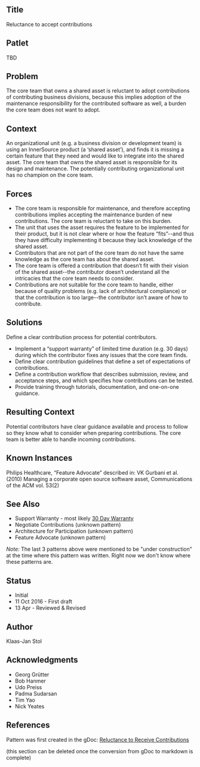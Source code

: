 ## Title

Reluctance to accept contributions

## Patlet

TBD

## Problem

The core team that owns a shared asset is reluctant to adopt contributions of contributing business divisions, because this implies adoption of the maintenance responsibility for the contributed software as well, a burden the core team does not want to adopt.

## Context

An organizational unit (e.g. a business division or development team) is using an InnerSource product (a ‘shared asset’), and finds it is missing a certain feature that they need and would like to integrate into the shared asset. The core team that owns the shared asset is responsible for its design and maintenance. The potentially contributing organizational unit has no champion on the core team.

## Forces

* The core team is responsible for maintenance, and therefore accepting contributions implies accepting the maintenance burden of new contributions. The core team is reluctant to take on this burden.
* The unit that uses the asset requires the feature to be implemented for their product, but it is not clear where or how the feature “fits”--and thus they have difficulty implementing it because they lack knowledge of the shared asset.
* Contributors that are not part of the core team do not have the same knowledge as the core team has about the shared asset.
* The core team is offered a contribution that doesn’t fit with their vision of the shared asset--the contributor doesn’t understand all the intricacies that the core team needs to consider.
* Contributions are not suitable for the core team to handle, either because of quality problems (e.g. lack of architectural compliance) or that the contribution is too large--the contributor isn’t aware of how to contribute.

## Solutions

Define a clear contribution process for potential contributors.

* Implement a “support warranty” of limited time duration (e.g. 30 days) during which the contributor fixes any issues that the core team finds.
* Define clear contribution guidelines that define a set of expectations of contributions.
* Define a contribution workflow that describes submission, review, and acceptance steps, and which specifies how contributions can be tested.
* Provide training through tutorials, documentation, and one-on-one guidance.

## Resulting Context

Potential contributors have clear guidance available and process to follow so they know what to consider when preparing contributions. The core team is better able to handle incoming contributions.

## Known Instances

Philips Healthcare, “Feature Advocate” described in: VK Gurbani et al. (2010) Managing a corporate open source software asset, Communications of the ACM vol. 53(2)

## See Also

* Support Warranty - most likely [30 Day Warranty](../2-structured/30-day-warranty.md)
* Negotiate Contributions (unknown pattern)
* Architecture for Participation (unknown pattern)
* Feature Advocate (unknown pattern)

*Note:*
The last 3 patterns above were mentioned to be "under construction" at the time where this pattern was written. Right now we don't know where these patterns are.

## Status

* Initial
* 11 Oct 2016 - First draft
* 13 Apr - Reviewed & Revised

## Author

Klaas-Jan Stol

## Acknowledgments

* Georg Grütter
* Bob Hanmer
* Udo Preiss
* Padma Sudarsan
* Tim Yao
* Nick Yeates

## References

Pattern was first created in the gDoc: [Reluctance to Receive Contributions](https://docs.google.com/document/d/13QDN-BpE_BixRFVGjao32n4Ctim0ROXAHbBWMBOijb4/edit)

(this section can be deleted once the conversion from gDoc to markdown is complete)
